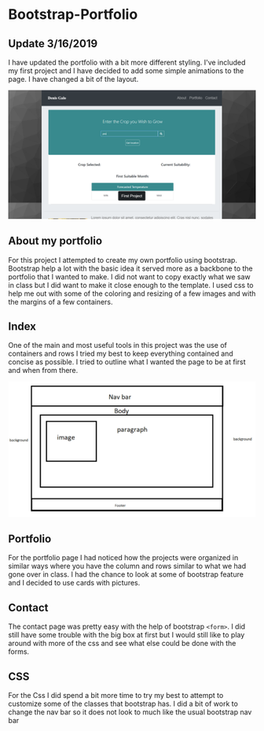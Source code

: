 # Bootstrap-Portfolio

## Update 3/16/2019

I have updated the portfolio with a bit more different styling. I've included my first project and I have decided to add some simple animations to the page. I have changed a bit of the layout.

![new_page](images/project_ex.PNG)

## About my portfolio

For this project I attempted to create my own portfolio using bootstrap. Bootstrap help a lot with the basic idea it served more as a backbone to the portfolio that I wanted to make. I did not want to copy exactly what we saw in class but I did want to make it close enough to the template. I used css to help me out with some of the coloring and resizing of a few images and with the margins of a few containers.

## Index 

One of the main and most useful tools in this project was the use of containers and rows I tried my best to keep everything contained and concise as possible. I tried to outline what I wanted the page to be at first and when from there.    

![Example](images/ideaforindex.PNG)


## Portfolio

For the portfolio page I had noticed how the projects were organized in similar ways where you have the column and rows similar to what we had gone over in class. I had the chance to look at some of bootstrap feature and I decided to use cards with pictures. 



## Contact 
The contact page was pretty easy with the help of bootstrap `<form>`. I did still have some trouble with the big box at first but I would still like to play around with more of the css and see what else could be done with the forms.

## CSS
For the Css I did spend a bit more time to try my best to attempt to customize some of the classes that bootstrap has. I did a bit of work to change the nav bar so it does not look to much like the usual bootstrap nav bar 
